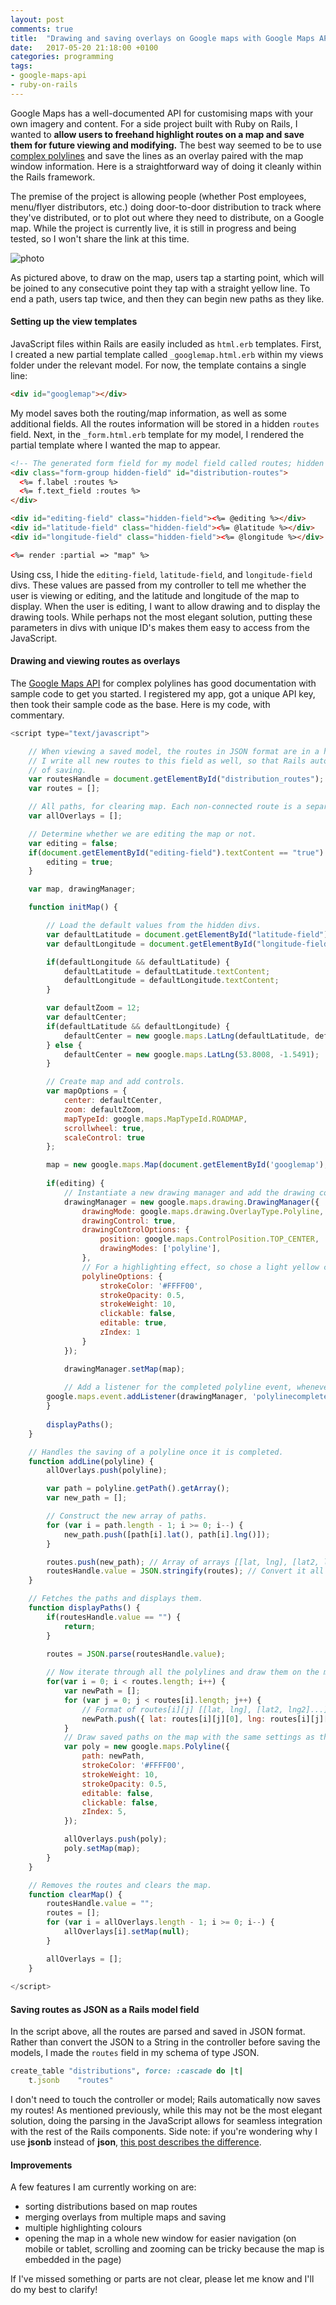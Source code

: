 ```yaml
---
layout: post
comments: true
title:  "Drawing and saving overlays on Google maps with Google Maps API in a Rails application"
date:   2017-05-20 21:18:00 +0100
categories: programming
tags: 
- google-maps-api
- ruby-on-rails
---
```


Google Maps has a well-documented API for customising maps with your own imagery and content. For a side project built with Ruby on Rails, I wanted to **allow users to freehand highlight routes on a map and save them for future viewing and modifying.** The best way seemed to be to use [complex polylines](https://developers.google.com/maps/documentation/javascript/examples/polyline-complex) and save the lines as an overlay paired with the map window information. Here is a straightforward way of doing it cleanly within the Rails framework.

<!--excerpt-->

The premise of the project is allowing people (whether Post employees, menu/flyer distributors, etc.) doing door-to-door distribution to track where they've distributed, or to plot out where they need to distribute, on a Google map. While the project is currently live, it is still in progress and being tested, so I won't share the link at this time.

![photo]({{site.baseurl}}/assets/post-images/2017-05-20-a.png "Highlighting routes")

As pictured above, to draw on the map, users tap a starting point, which will be joined to any consecutive point they tap with a straight yellow line. To end a path, users tap twice, and then they can begin new paths as they like.

<h4>Setting up the view templates</h4>

JavaScript files within Rails are easily included as ```html.erb``` templates. First, I created a new partial template called ```_googlemap.html.erb``` within my views folder under the relevant model. For now, the template contains a single line:

```html
<div id="googlemap"></div>
```

My model saves both the routing/map information, as well as some additional fields. All the routes information will be stored in a hidden ```routes``` field. Next, in the ```_form.html.erb``` template for my model, I rendered the partial template where I wanted the map to appear.

```html
<!-- The generated form field for my model field called routes; hidden -->
<div class="form-group hidden-field" id="distribution-routes">
  <%= f.label :routes %>
  <%= f.text_field :routes %>
</div>

<div id="editing-field" class="hidden-field"><%= @editing %></div>
<div id="latitude-field" class="hidden-field"><%= @latitude %></div>
<div id="longitude-field" class="hidden-field"><%= @longitude %></div>

<%= render :partial => "map" %>
```

Using css, I hide the ```editing-field```, ```latitude-field```, and ```longitude-field``` divs. These values are passed from my controller to tell me whether the user is viewing or editing, and the latitude and longitude of the map to display. When the user is editing, I want to allow drawing and to display the drawing tools. While perhaps not the most elegant solution, putting these parameters in divs with unique ID's makes them easy to access from the JavaScript.

<h4>Drawing and viewing routes as overlays</h4>

The [Google Maps API](https://developers.google.com/maps/documentation/javascript/examples/polyline-complex) for complex polylines has good documentation with sample code to get you started. I registered my app, got a unique API key, then took their sample code as the base. Here is my code, with commentary.

```javascript
<script type="text/javascript">

	// When viewing a saved model, the routes in JSON format are in a hidden field.
	// I write all new routes to this field as well, so that Rails automatically takes care
	// of saving.
	var routesHandle = document.getElementById("distribution_routes");
	var routes = [];

	// All paths, for clearing map. Each non-connected route is a separate path.
	var allOverlays = [];

	// Determine whether we are editing the map or not.
	var editing = false;
	if(document.getElementById("editing-field").textContent == "true") {
		editing = true;
	}

	var map, drawingManager;

	function initMap() {

		// Load the default values from the hidden divs.
		var defaultLatitude = document.getElementById("latitude-field");
		var defaultLongitude = document.getElementById("longitude-field");

		if(defaultLongitude && defaultLatitude) {
			defaultLatitude = defaultLatitude.textContent;
			defaultLongitude = defaultLongitude.textContent;
		}

		var defaultZoom = 12;
		var defaultCenter;
		if(defaultLatitude && defaultLongitude) {
			defaultCenter = new google.maps.LatLng(defaultLatitude, defaultLongitude);
		} else {
			defaultCenter = new google.maps.LatLng(53.8008, -1.5491);
		}

		// Create map and add controls.
		var mapOptions = {
			center: defaultCenter,
			zoom: defaultZoom,
			mapTypeId: google.maps.MapTypeId.ROADMAP,
			scrollwheel: true,
			scaleControl: true
		};

		map = new google.maps.Map(document.getElementById('googlemap'), mapOptions);
		
		if(editing) {
			// Instantiate a new drawing manager and add the drawing controls.
			drawingManager = new google.maps.drawing.DrawingManager({
				drawingMode: google.maps.drawing.OverlayType.Polyline,
				drawingControl: true,
				drawingControlOptions: {
					position: google.maps.ControlPosition.TOP_CENTER,
					drawingModes: ['polyline'],
				},
				// For a highlighting effect, so chose a light yellow colour with 0.5 opacity.
				polylineOptions: {
					strokeColor: '#FFFF00',
					strokeOpacity: 0.5,
					strokeWeight: 10,
					clickable: false,
					editable: true,
					zIndex: 1
				}
			});

			drawingManager.setMap(map);
	
			// Add a listener for the completed polyline event, whenever a user ends a path.
	  	google.maps.event.addListener(drawingManager, 'polylinecomplete', addLine);
		}
	
		displayPaths();
	}

	// Handles the saving of a polyline once it is completed.
	function addLine(polyline) {
		allOverlays.push(polyline);

		var path = polyline.getPath().getArray();
		var new_path = [];

		// Construct the new array of paths.
		for (var i = path.length - 1; i >= 0; i--) {
			new_path.push([path[i].lat(), path[i].lng()]);
		}

		routes.push(new_path); // Array of arrays [[lat, lng], [lat2, lng2]... ]
		routesHandle.value = JSON.stringify(routes); // Convert it all to JSON!
	}

	// Fetches the paths and displays them.
	function displayPaths() {
    	if(routesHandle.value == "") {
    		return;
    	}

		routes = JSON.parse(routesHandle.value);
		
		// Now iterate through all the polylines and draw them on the map.
		for(var i = 0; i < routes.length; i++) {
			var newPath = [];
			for (var j = 0; j < routes[i].length; j++) {
				// Format of routes[i][j] [[lat, lng], [lat2, lng2]...]
				newPath.push({ lat: routes[i][j][0], lng: routes[i][j][1] });
			}
			// Draw saved paths on the map with the same settings as they were drawn.
			var poly = new google.maps.Polyline({
				path: newPath,
				strokeColor: '#FFFF00',
				strokeWeight: 10,
				strokeOpacity: 0.5,
				editable: false,
				clickable: false,
				zIndex: 5,
			});

			allOverlays.push(poly);
			poly.setMap(map);
		}
 	}

	// Removes the routes and clears the map.
	function clearMap() {
		routesHandle.value = "";
		routes = [];
		for (var i = allOverlays.length - 1; i >= 0; i--) {
			allOverlays[i].setMap(null);
		}

		allOverlays = [];
	}
	
</script>
```

<h4>Saving routes as JSON as a Rails model field</h4>

In the script above, all the routes are parsed and saved in JSON format. Rather than convert the JSON to a String in the controller before saving the models, I made the ```routes``` field in my schema of type JSON.
 
```ruby
create_table "distributions", force: :cascade do |t|
    t.jsonb    "routes"
```
I don't need to touch the controller or model; Rails automatically now saves my routes! As mentioned previously, while this may not be the most elegant solution, doing the parsing in the JavaScript allows for seamless integration with the rest of the Rails components. Side note: if you're wondering why I use **jsonb** instead of **json**, [this post describes the difference](http://nandovieira.com/using-postgresql-and-jsonb-with-ruby-on-rails).

<h4>Improvements</h4>

A few features I am currently working on are:

* sorting distributions based on map routes
* merging overlays from multiple maps and saving
* multiple highlighting colours
* opening the map in a whole new window for easier navigation (on mobile or tablet, scrolling and zooming can be tricky because the map is embedded in the page)

If I've missed something or parts are not clear, please let me know and I'll do my best to clarify!
